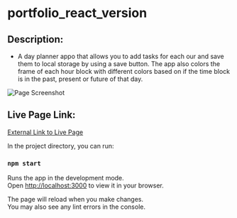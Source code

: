# portfolio_react_version

## Description:

- A day planner appo that allows you to add tasks for each our and save them to local storage by using a save button. The app also colors the frame of each hour block with different colors based on if the time block is in the past, present or future of that day.

![Page Screenshot](./assets/portfolio_screenshot.png)

## Live Page Link:

[External Link to Live Page](https://JesusRodriguezDev.github.io/portfolio_react_version)

In the project directory, you can run:

### `npm start`

Runs the app in the development mode.\
Open [http://localhost:3000](http://localhost:3000) to view it in your browser.

The page will reload when you make changes.\
You may also see any lint errors in the console.
